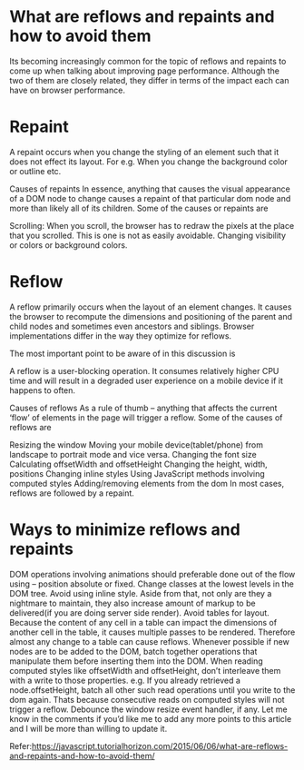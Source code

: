 # What are reflows and repaints and how to avoid them
Its becoming increasingly common for the topic of reflows and repaints to come up when talking about improving page performance. Although the two of them are closely related, they differ in terms of the impact each can have on browser performance.

# Repaint
A repaint occurs when you change the styling of an element such that it does not effect its layout. For e.g. When you change the background color or outline etc.

Causes of repaints
In essence, anything that causes the visual appearance of a DOM node to change causes a repaint of that particular dom node and more than likely all of its children. Some of the causes or repaints are

Scrolling: When you scroll, the browser has to redraw the pixels at the place that you scrolled. This is one is not as easily avoidable.
Changing visibility or colors or background colors.

# Reflow
A reflow primarily occurs when the layout of an element changes. It causes the browser to recompute the dimensions and positioning of the parent and child nodes and sometimes even ancestors and siblings. Browser implementations differ in the way they optimize for reflows.

The most important point to be aware of in this discussion is

A reflow is a user-blocking operation. It consumes relatively higher CPU time and will result in a degraded user experience on a mobile device if it happens to often.

Causes of reflows
As a rule of thumb – anything that affects the current ‘flow’ of elements in the page will trigger a reflow. Some of the causes of reflows are

Resizing the window
Moving your mobile device(tablet/phone) from landscape to portrait mode and vice versa.
Changing the font size
Calculating offsetWidth and offsetHeight
Changing the height, width, positions
Changing inline styles
Using JavaScript methods involving computed styles
Adding/removing elements from the dom
In most cases, reflows are followed by a repaint.

# Ways to minimize reflows and repaints
DOM operations involving animations should preferable done out of the flow using – position absolute or fixed.
Change classes at the lowest levels in the DOM tree.
Avoid using inline style. Aside from that, not only are they a nightmare to maintain, they also increase amount of markup to be delivered(if you are doing server side render).
Avoid tables for layout. Because the content of any cell in a table can impact the dimensions of another cell in the table, it causes multiple passes to be rendered. Therefore almost any change to a table can cause reflows.
Whenever possible if new nodes are to be added to the DOM, batch together operations that manipulate them before inserting them into the DOM.
When reading computed styles like offsetWidth and offsetHeight, don’t interleave them with a write to those properties. e.g. If you already retrieved a node.offsetHeight, batch all other such read operations until you write to the dom again. Thats because consecutive reads on computed styles will not trigger a reflow.
Debounce the window resize event handler, if any.
Let me know in the comments if you’d like me to add any more points to this article and I will be more than willing to update it.

Refer:https://javascript.tutorialhorizon.com/2015/06/06/what-are-reflows-and-repaints-and-how-to-avoid-them/
